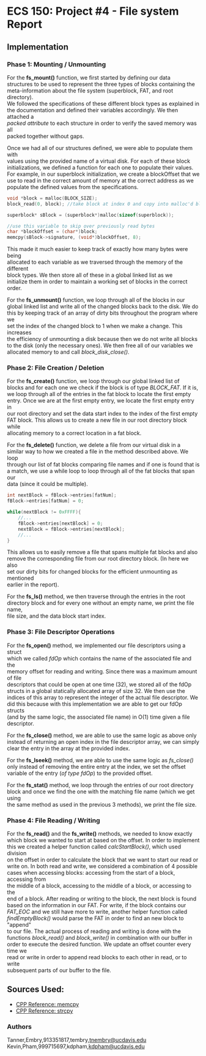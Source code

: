 # ECS 150: Project \#4 - File system Report

## Implementation

### Phase 1: Mounting / Unmounting

For the **fs_mount()** function, we first started by defining our data  
structures to be used to represent the three types of blocks containing the  
meta-information about the file system (superblock, FAT, and root directory).  
We followed the specifications of these different block types as explained in  
the documentation and defined their variables accordingly. We then attached a  
*packed attribute* to each structure in order to verify the saved memory was all  
packed together without gaps.  

Once we had all of our structures defined, we were able to populate them with  
values using the provided name of a virtual disk. For each of these block  
initializations, we defined a function for each one to populate their values.  
For example, in our superblock initialization, we create a blockOffset that we  
use to read in the correct amount of memory at the correct address as we  
populate the defined values from the specifications.  

```c
void *block = malloc(BLOCK_SIZE);
block_read(0, block); //take block at index 0 and copy into malloc'd block

superblock* sBlock = (superblock*)malloc(sizeof(superblock));

//use this variable to skip over previously read bytes
char *blockOffset = (char*)block;
memcpy(sBlock->signature, (void*)blockOffset, 8);
```
This made it much easier to keep track of exactly how many bytes were being  
allocated to each variable as we traversed through the memory of the different  
block types. We then store all of these in a global linked list as we  
initialize them in order to maintain a working set of blocks in the correct  
order.  

For the **fs_unmount()** function, we loop through all of the blocks in our  
global linked list and write all of the changed blocks back to the disk. We do  
this by keeping track of an array of dirty bits throughout the program where we  
set the index of the changed block to 1 when we make a change. This increases  
the efficiency of unmounting a disk because then we do not write all blocks  
to the disk (only the necessary ones). We then free all of our variables we  
allocated memory to and call *block_disk_close()*.  

### Phase 2: File Creation / Deletion

For the **fs_create()** function, we loop through our global linked list of  
blocks and for each one we check if the block is of type *BLOCK_FAT*. If it is,  
we loop through all of the entries in the fat block to locate the first empty  
entry. Once we are at the first empty entry, we locate the first empty entry in  
our root directory and set the data start index to the index of the first empty  
FAT block. This allows us to create a new file in our root directory block while  
allocating memory to a correct location in a fat block.  

For the **fs_delete()** function, we delete a file from our virtual disk in a  
similar way to how we created a file in the method described above. We loop  
through our list of fat blocks comparing file names and if one is found that is  
a match, we use a while loop to loop through all of the fat blocks that span our  
data (since it could be multiple).  

```c
int nextBlock = fBlock->entries[fatNum];
fBlock->entries[fatNum] = 0;

while(nextBlock != 0xFFFF){
    //...
    fBlock->entries[nextBlock] = 0;
    nextBlock = fBlock->entries[nextBlock];
    //...
}
```

This allows us to easily remove a file that spans multiple fat blocks and also    
remove the corresponding file from our root directory block. (In here we also  
set our dirty bits for changed blocks for the efficient unmounting as mentioned  
earlier in the report).

For the **fs_ls()** method, we then traverse through the entries in the root    
directory block and for every one without an empty name, we print the file name,  
file size, and the data block start index.      

### Phase 3: File Descriptor Operations

For the **fs_open()** method, we implemented our file descriptors using a struct  
which we called *fdOp* which contains the name of the associated file and the  
memory offset for reading and writing. Since there was a maximum amount of file  
descriptors that could be open at one time (32), we stored all of the fdOp  
structs in a global statically allocated array of size 32. We then use the  
indices of this array to represent the integer of the actual file descriptor. We  
did this because with this implementation we are able to get our fdOp structs  
(and by the same logic, the associated file name) in O(1) time given a file  
descriptor.    

For the **fs_close()** method, we are able to use the same logic as above only  
instead of returning an open index in the file descriptor array, we can simply  
clear the entry in the array at the provided index.  

For the **fs_lseek()** method, we are able to use the same logic as *fs_close()*  
only instead of removing the entire entry at the index, we set the offset  
variable of the entry (*of type fdOp*) to the provided offset.  

For the **fs_stat()** method, we loop through the entries of our root directory  
block and once we find the one with the matching file name (which we get using  
the same method as used in the previous 3 methods), we print the file size.   

### Phase 4: File Reading / Writing

For the **fs_read()** and the **fs_write()** methods, we needed to know exactly  
which block we wanted to start at based on the offset. In order to implement   
this we created a helper function called *calcStartBlock()*, which used division  
on the offset in order to calculate the block that we want to start our read or   
write on. In both read and write, we considered a combination of 4 possible   
cases when accessing blocks: accessing from the start of a block, accessing from  
the middle of a block, accessing to the middle of a block, or accessing to the   
end of a block. After reading or writing to the block, the next block is found   
based on the information in our FAT. For write, if the block contains our   
*FAT_EOC* and we still have more to write, another helper function called   
*findEmptyBlock()* would parse the FAT in order to find an new block to "append"  
to our file. The actual process of reading and writing is done with the   
functions *block_read()* and *block_write()* in combination with our buffer in   
order to execute the desired function. We update an offset counter every time we     
read or write in order to append read blocks to each other in read, or to write     
subsequent parts of our buffer to the file.   

## Sources Used:

* [CPP Reference: memcpy](http://en.cppreference.com/w/cpp/string/byte/memcpy)
* [CPP Reference: strcpy](http://www.cplusplus.com/reference/cstring/strcpy/)

### Authors
Tanner,Embry,913351817,tembry,tnembry@ucdavis.edu  
Kevin,Pham,999715697,kdpham,kdpham@ucdavis.edu

